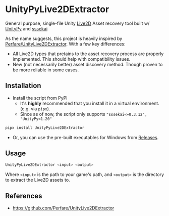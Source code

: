 # UnityPyLive2DExtractor
General purpose, single-file Unity [Live2D](https://www.live2d.com/) Asset recovery tool built w/ [UnityPy](https://github.com/K0lb3/UnityPy) and [sssekai](https://github.com/mos9527/sssekai)

As the name suggests, this project is heavily inspired by [Perfare/UnityLive2DExtractor](https://github.com/Perfare/UnityLive2DExtractor). With a few key differences:
- All Live2D types that pretains to the asset recovery process are properly implemented. This should help with compatibility issues.
- New (not necessarily better) asset discovery method. Though proven to be more reliable in some cases.

## Installation
- Install the script from PyPI
    - It's **highly** recommended that you install it in a virtual environment. (e.g. via `pipx`).
    - Since as of now, the script only supports `"sssekai<=0.3.12", "UnityPy<1.20"`
```bash
pipx install UnityPyLive2DExtractor
```
- Or, you can use the pre-built executables for Windows from [Releases](https://github.com/mos9527/UnityPyLive2DExtractor/releases/).
## Usage
```bash
UnityPyLive2DExtractor <input> <output>
```
Where `<input>` is the path to your game's path, and `<output>` is the directory to extract the Live2D assets to.
## References
- https://github.com/Perfare/UnityLive2DExtractor